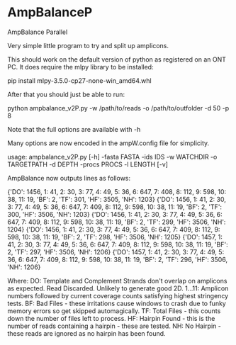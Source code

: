 # AmpBalanceP
AmpBalance Parallel

Very simple little program to try and split up amplicons.

This should work on the default version of python as registered on an ONT PC. It does require the mlpy library to be installed:

pip install mlpy-3.5.0-cp27-none-win_amd64.whl

After that you should just be able to run:

python ampbalance_v2P.py -w /path/to/reads -o /path/to/outfolder -d 50 -p 8

Note that the full options are available with -h

Many options are now encoded in the ampW.config file for simplicity. 

usage: ampbalance_v2P.py [-h] -fasta FASTA -ids IDS -w WATCHDIR -o TARGETPATH
                         -d DEPTH -procs PROCS -l LENGTH [-v]

AmpBalance now outputs lines as follows:

{'DO': 1456, 1: 41, 2: 30, 3: 77, 4: 49, 5: 36, 6: 647, 7: 408, 8: 112, 9: 598, 10: 38, 11: 19, 'BF': 2, 'TF': 301, 'HF': 3505, 'NH': 1203}
{'DO': 1456, 1: 41, 2: 30, 3: 77, 4: 49, 5: 36, 6: 647, 7: 409, 8: 112, 9: 598, 10: 38, 11: 19, 'BF': 2, 'TF': 300, 'HF': 3506, 'NH': 1203}
{'DO': 1456, 1: 41, 2: 30, 3: 77, 4: 49, 5: 36, 6: 647, 7: 409, 8: 112, 9: 598, 10: 38, 11: 19, 'BF': 2, 'TF': 299, 'HF': 3506, 'NH': 1204}
{'DO': 1456, 1: 41, 2: 30, 3: 77, 4: 49, 5: 36, 6: 647, 7: 409, 8: 112, 9: 598, 10: 38, 11: 19, 'BF': 2, 'TF': 298, 'HF': 3506, 'NH': 1205}
{'DO': 1457, 1: 41, 2: 30, 3: 77, 4: 49, 5: 36, 6: 647, 7: 409, 8: 112, 9: 598, 10: 38, 11: 19, 'BF': 2, 'TF': 297, 'HF': 3506, 'NH': 1206}
{'DO': 1457, 1: 41, 2: 30, 3: 77, 4: 49, 5: 36, 6: 647, 7: 409, 8: 112, 9: 598, 10: 38, 11: 19, 'BF': 2, 'TF': 296, 'HF': 3506, 'NH': 1206}

Where:
	DO: Template and Complement Strands don't overlap on amplicons as expected. Read Discarded. Unlikely to generate good 2D.
	1...11: Amplicon numbers followed by current coverage counts satisfying highest stringency tests.
	BF: Bad Files - these irritations cause windows to crash due to funky memory errors so get skipped automagically.
	TF: Total Files - this counts down the number of files left to process.
	HF: Hairpin Found - this is the number of reads containing a hairpin - these are tested.
	NH: No Hairpin - these reads are ignored as no hairpin has been found.
